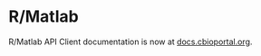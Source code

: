 # R/Matlab

R/Matlab API Client documentation is now at [docs.cbioportal.org](https://docs.cbioportal.org/6.-web-api-and-clients/api-and-api-clients#r-client). 
